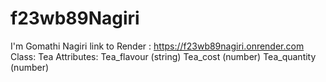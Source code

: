 # f23wb89Nagiri
I'm Gomathi Nagiri
link to Render : https://f23wb89nagiri.onrender.com
Class: Tea
Attributes:
Tea_flavour (string)
Tea_cost (number)
Tea_quantity (number)